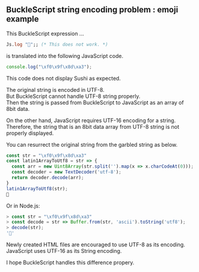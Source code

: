 ## BuckleScript string encoding problem : emoji example

This BuckleScript expression ...
````ocaml
Js.log "🍣";; (* This does not work. *)
````

is translated into the following JavaScript code.
````javascript
console.log("\xf0\x9f\x8d\xa3");
````

This code does not display Sushi as expected.

The original string is encoded in UTF-8.  
But BuckleScript cannot handle UTF-8 string properly.  
Then the string is passed from BuckleScript to JavaScript as an array of 8bit data.

On the other hand, JavaScript requires UTF-16 encoding for a string.  
Therefore, the string that is an 8bit data array from UTF-8 string is not properly displayed.

You can resurrect the original string from the garbled string as below.
````javascript
const str = "\xf0\x9f\x8d\xa3"
const latin1ArrayToUtf8 = str => {
  const arr = new Uint8Array(str.split('').map(x => x.charCodeAt(0)));
  const decoder = new TextDecoder('utf-8');
  return decoder.decode(arr);
}
latin1ArrayToUtf8(str);
🍣
````

Or in Node.js:
````javascript
> const str = "\xf0\x9f\x8d\xa3"
> const decode = str => Buffer.from(str, 'ascii').toString('utf8');
> decode(str);
'🍣'
````

Newly created HTML files are encouraged to use UTF-8 as its encoding.  
JavaScript uses UTF-16 as its String encoding.  

I hope BuckleScript handles this difference propery.
